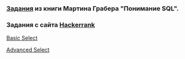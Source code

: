 ### [Задания](src/UnderstandingSQL.md.sql) из книги Мартина Грабера "Понимание SQL".  
  
### Задания с сайта [Hackerrank](https://www.hackerrank.com/domains/sql/select)  
  
[Basic Select](src/hackerrank-basics.md)  
  
[Advanced Select](src/hackerrank-advanced.md)  
